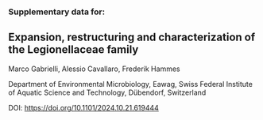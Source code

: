### Supplementary data for: 
## Expansion, restructuring and characterization of the Legionellaceae family
Marco Gabrielli, Alessio Cavallaro, Frederik Hammes
 
Department of Environmental Microbiology, Eawag, Swiss Federal Institute of Aquatic Science and
Technology, Dübendorf, Switzerland

DOI: https://doi.org/10.1101/2024.10.21.619444 
